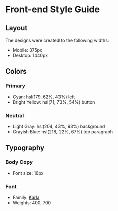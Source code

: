 # Front-end Style Guide

## Layout

The designs were created to the following widths:

- Mobile: 375px
- Desktop: 1440px

## Colors

### Primary

- Cyan: hsl(179, 62%, 43%) left
- Bright Yellow: hsl(71, 73%, 54%) button

### Neutral

- Light Gray: hsl(204, 43%, 93%) background
- Grayish Blue: hsl(218, 22%, 67%) top paragraph

## Typography

### Body Copy

- Font size: 16px

### Font

- Family: [Karla](https://fonts.google.com/specimen/Karla)
- Weights: 400, 700